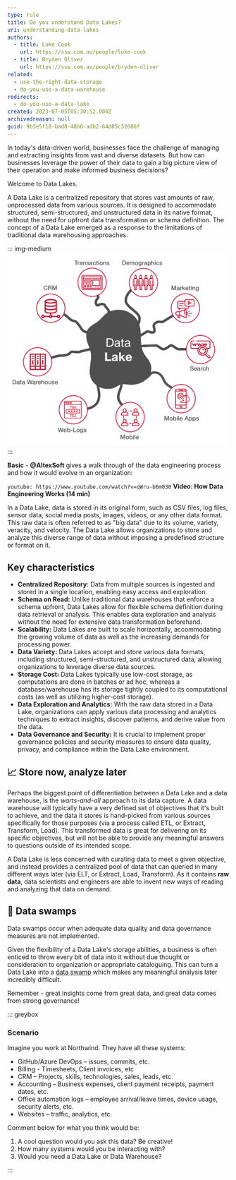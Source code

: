 ```yaml
---
type: rule
title: Do you understand Data Lakes?
uri: understanding-data-lakes
authors:
  - title: Luke Cook
    url: https://ssw.com.au/people/luke-cook
  - title: Bryden Oliver
    url: https://ssw.com.au/people/bryden-oliver
related:
  - use-the-right-data-storage
  - do-you-use-a-data-warehouse
redirects:
  - do-you-use-a-data-lake
created: 2023-07-05T05:30:52.000Z
archivedreason: null
guid: 9b3e5f18-bad8-48b6-adb2-64d85c32686f
---
```

In today's data-driven world, businesses face the challenge of managing and extracting insights from vast and diverse datasets. But how can businesses leverage the power of their data to gain a big picture view of their operation and make informed business decisions?

Welcome to Data Lakes.

<!--endintro-->

A Data Lake is a centralized repository that stores vast amounts of raw, unprocessed data from various sources. It is designed to accommodate structured, semi-structured, and unstructured data in its native format, without the need for upfront data transformation or schema definition. The concept of a Data Lake emerged as a response to the limitations of traditional data warehousing approaches.

::: img-medium
![](datalake-infographic.png)
:::

**Basic** - **@AltexSoft** gives a walk through of the data engineering process and how it would evolve in an organization:

`youtube: https://www.youtube.com/watch?v=qWru-b6m030`
**Video: How Data Engineering Works (14 min)**

In a Data Lake, data is stored in its original form, such as CSV files, log files, sensor data, social media posts, images, videos, or any other data format. This raw data is often referred to as "big data" due to its volume, variety, veracity, and velocity. The Data Lake allows organizations to store and analyze this diverse range of data without imposing a predefined structure or format on it.

## Key characteristics

* **Centralized Repository:** Data from multiple sources is ingested and stored in a single location, enabling easy access and exploration.
* **Schema on Read:** Unlike traditional data warehouses that enforce a schema upfront, Data Lakes allow for flexible schema definition during data retrieval or analysis. This enables data exploration and analysis without the need for extensive data transformation beforehand.
* **Scalability:** Data Lakes are built to scale horizontally, accommodating the growing volume of data as well as the increasing demands for processing power.
* **Data Variety:** Data Lakes accept and store various data formats, including structured, semi-structured, and unstructured data, allowing organizations to leverage diverse data sources.
* **Storage Cost:** Data Lakes typically use low-cost storage, as computations are done in batches or ad hoc, whereas a database/warehouse has its storage tightly coupled to its computational costs (as well as utilizing higher-cost storage).
* **Data Exploration and Analytics:** With the raw data stored in a Data Lake, organizations can apply various data processing and analytics techniques to extract insights, discover patterns, and derive value from the data.
* **Data Governance and Security:** It is crucial to implement proper governance policies and security measures to ensure data quality, privacy, and compliance within the Data Lake environment.

## 📈 Store now, analyze later

Perhaps the biggest point of differentiation between a Data Lake and a data warehouse, is the *warts-and-all* approach to its data capture. A data warehouse will typically have a very defined set of objectives that it's built to achieve, and the data it stores is hand-picked from various sources specifically for those purposes (via a process called ETL, or Extract, Transform, Load). This transformed data is great for delivering on its specific objectives, but will not be able to provide any meaningful answers to questions outside of its intended scope. 

A Data Lake is less concerned with curating data to meet a given objective, and instead provides a centralized pool of data that can queried in many different ways later (via ELT, or Extract, Load, Transform). As it contains **raw data**, data scientists and engineers are able to invent new ways of reading and analyzing that data on demand.

## 🤢 Data swamps

 Data swamps occur when adequate data quality and data governance measures are not implemented. 

 Given the flexibility of a Data Lake's storage abilities, a business is often enticed to throw every bit of data into it without due thought or consideration to organization or appropriate cataloguing. This can turn a Data Lake into a [data swamp](https://www.enterprisestorageforum.com/management/data-lake-data-swamp/) which makes any meaningful analysis later incredibly difficult.

Remember - great insights come from great data, and great data comes from strong governance!

::: greybox
### Scenario

Imagine you work at Northwind. They have all these systems:

- GitHub/Azure DevOps – issues, commits, etc.
- Billing - Timesheets, Client invoices, etc
- CRM – Projects, skills, technologies, sales, leads, etc.
- Accounting – Business expenses, client payment receipts, payment dates, etc.
- Office automation logs – employee arrival/leave times, device usage, security alerts, etc.
- Websites – traffic, analytics, etc.

<!-- TODO: State a business problem... we'd use data from {{ SYSTEMS USED }} which would be a good candidate for a Data Lake. -->

Comment below for what you think would be:
1. A cool question would you ask this data? Be creative!
2. How many systems would you be interacting with?
3. Would you need a Data Lake or Data Warehouse?


:::
